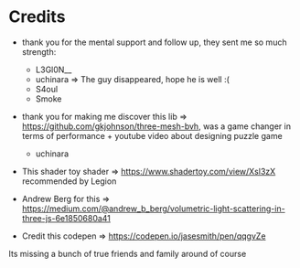 # Credits

- thank you for the mental support and follow up, they sent me so much strength:
  - L3Gl0N__
  - uchinara => The guy disappeared, hope he is well :(
  - S4oul
  - Smoke

- thank you for making me discover this lib => https://github.com/gkjohnson/three-mesh-bvh, was a game changer in terms of performance + youtube video about designing puzzle game
  - uchinara
- This shader toy shader => https://www.shadertoy.com/view/Xsl3zX recommended by Legion
- Andrew Berg for this => https://medium.com/@andrew_b_berg/volumetric-light-scattering-in-three-js-6e1850680a41
- Credit this codepen => https://codepen.io/jasesmith/pen/qqgvZe

Its missing a bunch of true friends and family around of course
